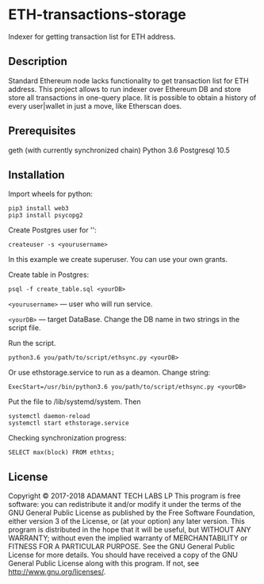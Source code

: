 # ETH-transactions-storage
Indexer for getting transaction list for ETH address.

## Description
Standard Ethereum node lacks functionality to get transaction list for ETH address.
This project allows to run indexer over Ethereum DB and store store all transactions in one-query place. Iit is possible to obtain a history of every user|wallet in just a move, like Etherscan does.

## Prerequisites
geth (with currently synchronized chain)
Python 3.6
Postgresql 10.5

## Installation
Import wheels for python:

```
pip3 install web3
pip3 install psycopg2
```

Create Postgres user for '<yourusername>':

```
createuser -s <yourusername>
```
	
In this example we create superuser. You can use your own grants.

Create table in Postgres:

```
psql -f create_table.sql <yourDB>
```

`<yourusername>` — user who will run service.

`<yourDB>` — target DataBase. Change the DB name in two strings in the script file.

Run the script.

```
python3.6 you/path/to/script/ethsync.py <yourDB>
```

Or use ethstorage.service to run as a deamon. Change string:

```
ExecStart=/usr/bin/python3.6 you/path/to/script/ethsync.py <yourDB>
```

Put the file to	/lib/systemd/system. Then

```
systemctl daemon-reload
systemctl start ethstorage.service
```

Checking synchronization progress:

```
SELECT max(block) FROM ethtxs;
```

## License
Copyright © 2017-2018 ADAMANT TECH LABS LP 
This program is free software: you can redistribute it and/or modify it under the terms of the GNU General Public License as published by the Free Software Foundation, either version 3 of the License, or (at your option) any later version.
This program is distributed in the hope that it will be useful, but WITHOUT ANY WARRANTY; without even the implied warranty of MERCHANTABILITY or FITNESS FOR A PARTICULAR PURPOSE. See the GNU General Public License for more details.
You should have received a copy of the GNU General Public License along with this program. If not, see http://www.gnu.org/licenses/.

